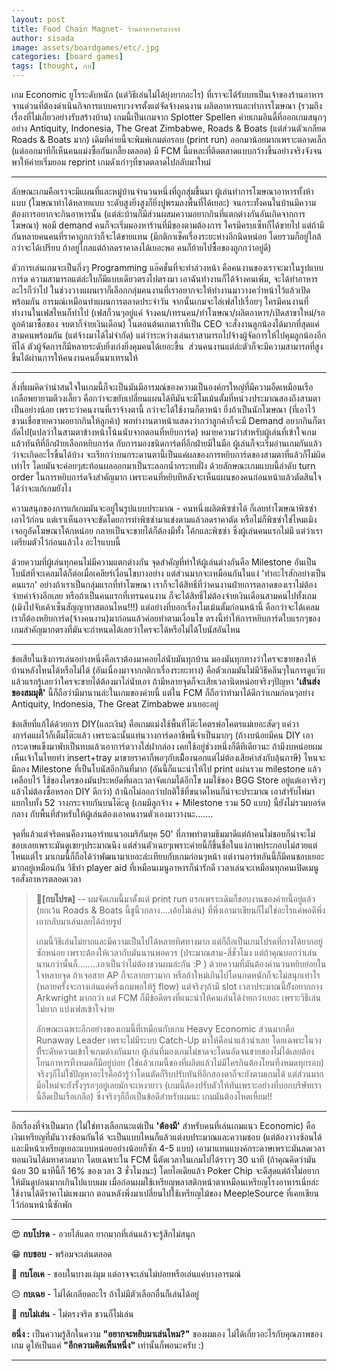 ```yaml
---
layout: post
title: Food Chain Magnet- ร้านอาหารครบวงจร
author: sisada
image: assets/boardgames/etc/.jpg
categories: [board games]
tags: [thought, กบ]
---
```

เกม Economic ยูโรระดับหนัก (แต่วิธีเล่นไม่ได้ยุ่งยากอะไร) ที่เราจะได้รับบทเป็นเจ้าของร้านอาหารจานด่วนที่ต้องดำเนินกิจการแบบครบวงจรตั้งแต่จัดจ้างคนงาน ผลิตอาหารและทำการโฆษณา (รวมถึงเรื่องที่ไม่เกี่ยวอย่างรับสร้างบ้าน) เกมนี้เป็นเกมจาก Splotter Spellen ค่ายเกมอินดี้ที่ออกเกมสนุกๆอย่าง Antiquity, Indonesia, The Great Zimbabwe, Roads & Boats (แต่ส่วนตัวเกลียด Roads & Boats มาก) เดิมทีค่ายนี้จะพิมพ์เกมต่อรอบ (print run) ออกมาน้อยมากเพราะตลาดเล็ก (แต่ออกมาทีก็เห็นคนแม่งซื้อกันเกลี้ยงตลอด) มี FCM นี้แหละที่ติดตลาดแบบกว้างขึ้นอย่างจริงจังจนพาให้ค่ายเริ่มยอม reprint เกมดังเก่าๆที่ขาดตลาดไปกลับมาใหม่



---



ลักษณะเกมคือเราจะมีแผนที่และหมู่บ้านจำนวนหนึ่งที่ถูกสุ่มขึ้นมา ผู้เล่นทำการโฆษณาอาหารทั้งห้าแบบ (โฆษณาทำได้หลายแบบ ระดับสูงยิ่งสูงก็ยิ่งปูพรมลงพื้นที่ได้เยอะ) จนกระทั้งคนในบ้านมีความต้องการอยากจะกินอาหารนั้น (แต่ล่ะบ้านก็มีส่วนผสมความอยากกินที่แตกต่างกันอันเกิดจากการโฆษณา) พอมี demand คนก็จะเริ่มมองหาร้านที่มีของตามต้องการ ใครมีครบเซ็ทก็ได้ขายไป แต่ถ้ามีกันหลายคนคนที่ราคาถูกกว่าก็จะได้ขายแทน (มีกติกาเช็คเรื่องระยะห่างอีกนิดหน่อย โดยรวมก็อยู่ใกล้กว่าจะได้เปรียบ ถ้าอยู่ไกลแต่ถ้าลดราคาลงได้เยอะพอ คนก็ย้ายไปซื้อของถูกกว่าอยู่ดี)

ตัวการเล่นเกมจะเป็นกึ่งๆ Programming แอ๊คชั่นที่จะทำล่วงหน้า คือคนงานของเราจะมาในรูปแบบการ์ด ความสามารถแต่ล่ะใบก็มีแบบเดียวตรงไปตรงมา เอาฉันทำงานก็ได้จ้างคนเพิ่ม, จะได้ทำอาหาร อะไรก็ว่าไป ในช่วงวางแผนเราก็เลือกกลุ่มคนงานที่เราอยากจะให้ทำงานมาวางคว่ำหน้าไว้แล้วเปิดพร้อมกัน อารมณ์เหมือนทำแผนการตลาดประจำวัน จากนั้นเกมจะไล่เฟสไปเรื่อยๆ ใครมีคนงานที่ทำงานในเฟสไหนก็ทำไป (เฟสก็วนๆอยู่แค่ จ้างคน/เทรนคน/ทำโฆษณา/ผลิตอาหาร/เปิดสาขาใหม่/รอลูกค้ามาซื้อของ จบตาก็จ่ายเงินเดือน) ในตอนต้นเกมเราที่เป็น CEO จะสั่งงานลูกน้องได้มากที่สุดแค่สามคนพร้อมกัน (แต่จ้างมาได้ไม่จำกัด) แต่ว่าระหว่างเล่นเราสามารถไปจ้างผู้จัดการให้ไปคุมลูกน้องอีกทีได้ ตัวผู้จัดการก็มีหลายระดับยิ่งเก่งยิ่งคุมคนได้เยอะขึ้น  ส่วนคนงานแต่ล่ะตัวก็จะมีความสามารถที่สูงขึ้นได้ผ่านการให้คนงานคนอื่นมาเทรนให้



---



สิ่งที่ผมคิดว่าน่าสนใจในเกมนี้ก็จะเป็นมันมีอารมณ์ของความเป็นองค์กรใหญ่ที่มีความอืดเหมือนเรือเกลือพยายามตีวงเลี้ยว คือกว่าจะขยับเปลี่ยนแผนได้ทีมันจะมีโมเม้นตั้มที่หน่วงประมาณสองถึงสามตาเป็นอย่างน้อย เพราะว่าคนงานที่เราจ้างตานี้ กว่าจะได้ใช้งานก็ตาหน้า ยิ่งถ้าเป็นนักโฆษณา (ที่เอาไว้ชวนเชื่อขายความอยากกินให้ลูกค้า) พอทำงานตาหน้าแสดงว่ากว่าลูกค้าก็จะมี Demand อยากกินก็ตาถัดไป(แปลว่าในสามตาข้างหน้าโน้นนับจากตอนที่หยิบการ์ด) หมายความว่าสำหรับผู้เล่นที่เข้าใจเกมแล้วทันทีที่อีกฝ่ายเลือกหยิบการ์ด กับการมองชนิดการ์ดที่อีกฝ่ายมีในมือ ผู้เล่นก็จะเริ่มอ่านเกมกันแล้วว่าจะเกิดอะไรขึ้นได้บ้าง จะเรียกว่าบนกระดานตานี้เป็นแค่ผลของการหยิบการ์ดของสามตาที่แล้วก็ไม่ผิดเท่าไร โดยมันจะค่อยๆสะท้อนผลออกมาเป็นระลอกน้ำกระทบฝั่ง ด้วยลักษณะเกมแบบนี้ลำดับ turn order ในการหยิบการ์ดจึงสำคัญมาก เพราะคนที่หยิบทีหลังจะเห็นแผนของคนก่อนหน้าแล้วตัดสินใจได้ว่าจะแก้เกมยังไง

ความสนุกของการแก้เกมมันจะอยู่ในรูปแบบประมาณ - คนหนึ่งผลิตพิซซ่าได้ ก็เลยทำโฆษณาพิซซ่าเอาไว้ก่อน แต่เราเห็นอาจจะขัดโดยการทำพิซซ่ามาแข่งตามแล้วลดราคาตัด หรือไม่ก็พิซซ่าใช่ไหมเมิงเจอกูอัดโฆษณาโค้กหน่อย กลายเป็นจะขายได้ก็ต้องมีทั้ง โค้กและพิซซ่า ซึ่งผู้เล่นคนแรกไม่มี แต่ว่าเราเตรียมตัวไว้ก่อนแล้วไง อะไรแบบนี้

ด้วยความที่ผู้เล่นทุกคนไม่มีความแตกต่างกัน จุดสำคัญที่ทำให้ผู้เล่นต่างกันคือ Milestone อันเป็นโบนัสที่จะเคลมได้ก็ต่อเมื่อเคลียร์เงื่อนไขบางอย่าง แต่ส่วนมากจะเหมือนกันในแง่ 'ทำอะไรสักอย่างเป็นคนแรก' อย่างถ้าเราเป็นกลุ่มแรกที่ทำโฆษณา เราก็จะได้สิทธิ์ที่ว่าคนงานฝ่ายการตลาดของเราไม่ต้องจ่ายค่าจ้างอีกเลย หรือถ้าเป็นคนแรกที่เทรนคนงาน ก็จะได้สิทธิ์ไม่ต้องจ่ายเงินเดือนสามคนไปทั้งเกม (เมิงไปจับเค้าเซ็นสัญญาทาสตอนไหน!!!) แต่อย่างที่บอกเรื่องโมเม้นตั้มก่อนหน้านี้ คือกว่าจะได้เคลมเราก็ต้องหยิบการ์ด(จ้างคนงาน)มาก่อนแล้วค่อยทำตามเงื่อนไข ตรงนี้ทำให้การหยิบการ์ดใบแรกๆของเกมสำคัญมากตรงที่มันจะกำหนดได้เลยว่าใครจะได้หรือไม่ได้โบนัสอันไหน



---



ข้อเสียในเชิงการเล่นอย่างหนึ่งคือเราต้องมาคอยไล่นับมันทุกบ้าน มองมันทุกทางว่าใครจะขายของให้บ้านหลังไหนได้หรือไม่ได้ (อันเนื่องมาจากกติกาเรื่องระยะทาง) คือตัวเกมมันไม่มีวิธีคลีนๆในการดูแว๊บแล้วแรกรู้เลยว่าใครจะขายได้ต้องมาไล่นับเอา ถ้ามีหลายจุดก็จะเสียเวลานิดหน่อยจริงๆปัญหา **'เส้นส่งของสมมุติ'** นี้ก็ถือว่ามีมานานล่ะในเกมของค่ายนี้ แต่ใน FCM ก็ถือว่าทำมาได้ดีกว่าเกมก่อนๆอย่าง Antiquity, Indonesia, The Great Zimbabwe มาเยอะอยู่

ข้อเสียที่แก้ได้ด้วยการ DIY(และเงิน) คือเกมแม่งใช้พื้นที่โต๊ะโคตรพ่อโคตรแม่เยอะสัดๆ แค่วางการ์ดแผไว้ก็เต็มโต๊ะแล้ว เพราะฉะนั้นแท่นวางการ์ดอาชีพนี้จำเป็นมากๆ (ถ้างบน้อยมีคน DIY เอากระดาษแข็งมาพับเป็นทบแล้วเอาการ์ดวางใส่ฝากล่อง เคยใช้อยู่ช่วงหนึ่งก็ดีทีเดียวนะ ถ้ามีงบหน่อยผมเห็นเจ้าในไทยทำ insert+tray มาขายราคาก็พอๆกับเมืืองนอกแต่ไม่ต้องเสียค่าส่งกับลุ้นภาษี) ไหนจะมีกอง Milestone ที่เป็นโบนัสอีกกินที่มาก (อันนี้ก็แนะนำให้ไป print แผ่นรวม milestone แล้วเคลือบไว้ ใช้ของใครของมันประหยัดที่และเวลาจัดเกมได้อีกโข ผมใช้ของ BGG Store อยู่แต่เอาจริงๆแล้วไม่ต้องซื้อหรอก DIY ดีกว่า) ถ้านึกไม่ออกว่าปกติใช้ที่ขนาดไหนก็น่าจะประมาณ เอาสำรับไพ่มาแยกใบทั้ง 52 วางกระจายกันบนโต๊ะดู (เกมมีลูกจ้าง + Milestone รวม 50 แบบ) นี้ยังไม่รวมบอร์ดกลาง กับพื้นที่สำหรับให้ผู้เล่นต้องเอาคนงานตัวเองมาวางนะ.......

จุดที่แล้วแต่จริตคนคืองานอาร์ทแนวอเมริกันยุค 50' ที่ภาพทำตามธีมมาดีแต่ถ้าคนไม่ชอบก็น่าจะไม่ชอบเลยเพราะมันดูเชยๆประมาณนึง แต่ส่วนตัวเฉยๆเพราะค่ายนี้ก็ขึ้นชื่อในแง่ภาพประกอบไม่สวยแต่ไหนแต่ไร มาเกมนี้ก็ถือได้ว่าพัฒนามาเยอะล่ะเทียบกับเกมก่อนๆหน้า แต่งานอาร์ทอันนี้ก็มีคนชอบเยอะมากอยู่เหมือนกัน วิธีทำ player aid ที่เหมือนเมนูอาหารก็น่ารักดี เวลาเล่นจะเหมือนทุกคนเปิดเมนูรอสั่งอาหารตลอดเวลา

> 🐸**[กบโปรด]** -- ผมจัดเกมนี้มาตั้งแต่ print run แรกเพราะเดิมก็ชอบงานของค่ายนี้อยู่แล้ว (ยกเว้น Roads & Boats นี้ชูนิ้วกลาง....เอ้ยไม่เล่น) ที่พึ่งเอามาเขียนก็ไม่ใช่อะไรแค่พอดีพึ่งเอากลับมาเล่นเลยได้ถ่ายรูป
> 
> เกมนี้วิธีเล่นไม่ยากและมีความเป็นไปได้หลายทิศทางมาก แต่ก็ถือเป็นเกมโปรดที่กางได้ยากอยู่ซักหน่อย เพราะต้องให้เวลากับมันนานพอควร (ประมาณสาม-สี่ชั่วโมง แต่ถ้าคุณบอกว่าเล่นนานกว่านั้นก็........เอาเป็นว่าไม่ต้องชวนผมล่ะกัน :P ) ด้วยความที่มันต้องคำนวนหยิบย่อยในใจหลายจุด ถ้าเจอสาย AP ก็จะลากยาวมาก หรือถ้าใหม่เกินไปโดนกดหนักก็จะไม่สนุกเท่าไร (หลายครั้งจะกางเล่นแค่ครึ่งเกมพอให้รู้ flow) แต่จริงๆถ้ามี slot เวลาประมาณนี้ยัังอยากกาง Arkwright มากกว่า แต่ FCM ก็มีข้อดีตรงที่แนะนำให้คนเล่นได้ง่ายกว่าเยอะ เพราะวิธีเล่นไม่ยาก แบ่งเฟสเข้าใจง่าย
> 
> ลักษณะเฉพาะอีกอย่างของเกมนี้ที่เหมือนกับเกม Heavy Economic ส่วนมากคือ Runaway Leader เพราะไม่มีระบบ Catch-Up มาให้คือนำแล้วนำเลย โดยเฉพาะในวงที่ีระดับความเข้าใจเกมต่างกันมาก ผู้เล่นที่มองเกมไม่ขาดจะโดนอัดจนขายของไม่ได้เลยต้องโยนอาหารทิ้งหมดก็มีอยู่บ่อย (ใช่แล้วเกมนี้ของที่ผลิตแล้วไม่มีใครกินต้องโยนทิ้งหมดทุกรอบ) จริงๆก็ไม่ใช่ปัญหาอะไรคือถ้ารู้ว่าโดนตัดก็รีบปรับทันทีอีกสองตาก็จะยังตามเกมได้ แต่ส่วนมากมือใหม่จะยังรั้งๆรอๆอยู่เลยมักจะเหงายาว (เกมนี้ต้องปรับตัวให้ทันเพราะอย่างที่บอกบริษัทเรานี้อืดเป็นเรือเกลือ) ซึ่งจริงๆก็ถือเป็นข้อดีสำหรับผมนะ เกมมันต้องโหดเหี้ยม!!




---



อีกเรื่องที่จำเป็นมาก (ไม่ใช่ทางเลือกนะแต่เป็น **'ต้องมี'** สำหรับคนที่เล่นเกมแนว Economic) คือเงินเหรียญที่มันวางซ้อนกันได้ จะเป็นแบบไหนก็แล้วแต่งบประมาณและความชอบ (แต่ต้องวางซ้อนได้ และมีหน้าเหรียญเยอะแบบหน่อยอย่างน้อยก็ซัก 4-5 แบบ) เอามาแทนแบงค์กระดาษเพราะมันลดเวลาทอนเงินได้มหาศาลมาก โดยเฉพาะใน FCM นี้ตัดเวลาในเกมไปได้ราวๆ 30 นาที (ถ้าคุณคิดว่ามันน้อย 30 นาทีนี้ก็ 16% ของเวลา 3 ชั่วโมงนะ) โดยไอเดียแล้ว Poker Chip จะดีสุดแต่ถ้าไม่อยากให้มันดูบ่อนมากเกินไปแบบผม เมื่อก่อนผมใช้เหรียญพลาสติกหน้าตาเหมือนเหรียญโรงอาหารเนี่ยล่ะใช้งานได้ดีราคาไม่แพงมาก ตอนหลังพึ่งมาเปลี่ยนไปใช้เหรียญไม้ของ MeepleSource ที่เคยเขียนไว้ก่อนหน้านี้ซักพัก



---



😍 **กบโปรด** - อวยไส้แตก ยากมากที่เล่นแล้วจะรู้สึกไม่สนุก

😁 **กบชอบ** - พร้อมจะเล่นตลอด

🙂 **กบโอเค** - ชอบในบางแง่มุม แต่อาจจะเล่นไม่บ่อยหรือเล่นแค่บางอารมณ์

😐 **กบเฉย** - ไม่ได้เกลียดอะไร ถ้าไม่มีตัวเลือกอื่นก็เล่นได้อยู่

🖕 **กบไม่เล่น** - ไม่ตรงจริต ชวนก็ไม่เล่น

**อนึ่ง :** เป็นความรู้สึกในความ **"อยากจะหยิบมาเล่นไหม?"** ของผมเอง ไม่ได้เกี่ยวอะไรกับคุณภาพของเกม ดูให้เป็นแค่ **"อีกความคิดเห็นหนึ่ง"** เท่านั้นก็พอนะครับ :)



---


